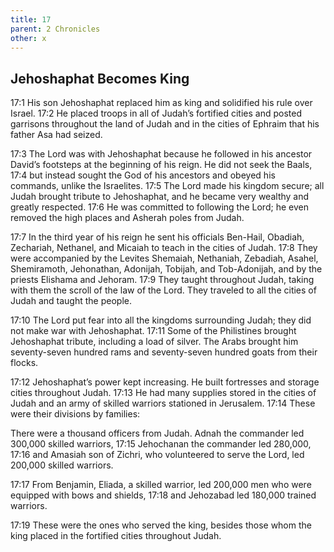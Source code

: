 ```yaml
---
title: 17
parent: 2 Chronicles
other: x
---
```



## Jehoshaphat Becomes King

<a name="17:1">17:1</a> His son Jehoshaphat replaced him as king and solidified his rule over Israel. <a name="17:2">17:2</a> He placed troops in all of Judah’s fortified cities and posted garrisons throughout the land of Judah and in the cities of Ephraim that his father Asa had seized.

<a name="17:3">17:3</a> The Lord was with Jehoshaphat because he followed in his ancestor David’s footsteps at the beginning of his reign. He did not seek the Baals, <a name="17:4">17:4</a> but instead sought the God of his ancestors and obeyed his commands, unlike the Israelites. <a name="17:5">17:5</a> The Lord made his kingdom secure; all Judah brought tribute to Jehoshaphat, and he became very wealthy and greatly respected. <a name="17:6">17:6</a> He was committed to following the Lord; he even removed the high places and Asherah poles from Judah.

<a name="17:7">17:7</a> In the third year of his reign he sent his officials Ben-Hail, Obadiah, Zechariah, Nethanel, and Micaiah to teach in the cities of Judah. <a name="17:8">17:8</a> They were accompanied by the Levites Shemaiah, Nethaniah, Zebadiah, Asahel, Shemiramoth, Jehonathan, Adonijah, Tobijah, and Tob-Adonijah, and by the priests Elishama and Jehoram. <a name="17:9">17:9</a> They taught throughout Judah, taking with them the scroll of the law of the Lord. They traveled to all the cities of Judah and taught the people.

<a name="17:10">17:10</a> The Lord put fear into all the kingdoms surrounding Judah; they did not make war with Jehoshaphat. <a name="17:11">17:11</a> Some of the Philistines brought Jehoshaphat tribute, including a load of silver. The Arabs brought him seventy-seven hundred rams and seventy-seven hundred goats from their flocks.

<a name="17:12">17:12</a> Jehoshaphat’s power kept increasing. He built fortresses and storage cities throughout Judah. <a name="17:13">17:13</a> He had many supplies stored in the cities of Judah and an army of skilled warriors stationed in Jerusalem. <a name="17:14">17:14</a> These were their divisions by families:

There were a thousand officers from Judah. Adnah the commander led 300,000 skilled warriors, <a name="17:15">17:15</a> Jehochanan the commander led 280,000, <a name="17:16">17:16</a> and Amasiah son of Zichri, who volunteered to serve the Lord, led 200,000 skilled warriors.

<a name="17:17">17:17</a> From Benjamin, Eliada, a skilled warrior, led 200,000 men who were equipped with bows and shields, <a name="17:18">17:18</a> and Jehozabad led 180,000 trained warriors.

<a name="17:19">17:19</a> These were the ones who served the king, besides those whom the king placed in the fortified cities throughout Judah.